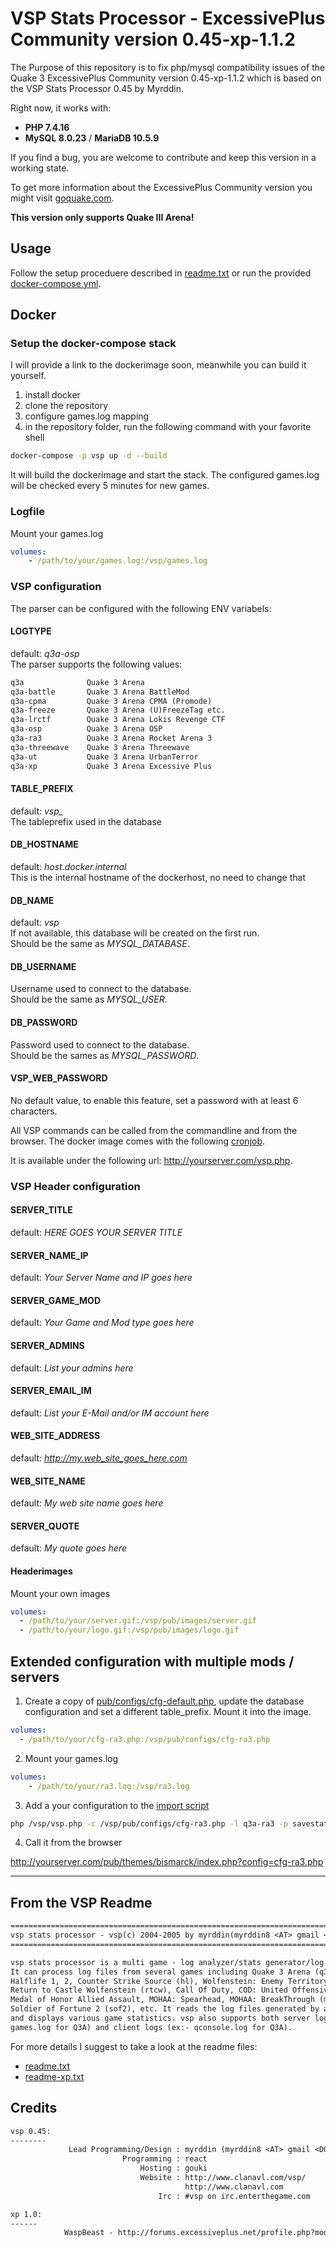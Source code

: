 # VSP Stats Processor - ExcessivePlus Community version 0.45-xp-1.1.2

The Purpose of this repository is to fix php/mysql compatibility issues of the Quake 3 ExcessivePlus Community version 0.45-xp-1.1.2 which is based on the VSP Stats Processor 0.45 by Myrddin.

Right now, it works with:

* **PHP 7.4.16**
* **MySQL 8.0.23** / **MariaDB 10.5.9**

If you find a bug, you are welcome to contribute and keep this version in a working state.

To get more information about the ExcessivePlus Community version you might visit [goquake.com](https://www.goquake.com/).

**This version only supports Quake III Arena!**

## Usage

Follow the setup proceduere described in [readme.txt](./readme.txt) or run the provided [docker-compose.yml](./docker-compose.yml).

## Docker

### Setup the docker-compose stack

I will provide a link to the dockerimage soon, meanwhile you can build it yourself.

1. install docker
1. clone the repository
1. configure games.log mapping
1. in the repository folder, run the following command with your favorite shell

```sh
docker-compose -p vsp up -d --build
```

It will build the dockerimage and start the stack. The configured games.log will be checked every 5 minutes for new games.

### Logfile

Mount your games.log

```yaml
volumes:
    - /path/to/your/games.log:/vsp/games.log
```

### VSP configuration

The parser can be configured with the following ENV variabels:

#### LOGTYPE

default: _q3a-osp_  
The parser supports the following values:

```txt
q3a              Quake 3 Arena
q3a-battle       Quake 3 Arena BattleMod
q3a-cpma         Quake 3 Arena CPMA (Promode)
q3a-freeze       Quake 3 Arena (U)FreezeTag etc.
q3a-lrctf        Quake 3 Arena Lokis Revenge CTF
q3a-osp          Quake 3 Arena OSP
q3a-ra3          Quake 3 Arena Rocket Arena 3
q3a-threewave    Quake 3 Arena Threewave
q3a-ut           Quake 3 Arena UrbanTerror
q3a-xp           Quake 3 Arena Excessive Plus
```

#### TABLE_PREFIX

default: _vsp\__  
The tableprefix used in the database

#### DB_HOSTNAME

default: _host.docker.internal_  
This is the internal hostname of the dockerhost, no need to change that

#### DB_NAME

default: _vsp_  
If not available, this database will be created on the first run.  
Should be the same as _MYSQL_DATABASE_.

#### DB_USERNAME

Username used to connect to the database.  
Should be the same as _MYSQL_USER_.

#### DB_PASSWORD

Password used to connect to the database.  
Should be the sames as _MYSQL_PASSWORD_.

#### VSP_WEB_PASSWORD

No default value, to enable this feature, set a password with at least 6 characters.

All VSP commands can be called from the commandline and from the browser. The docker image comes with the following [cronjob](./docker/import-cron).

It is available under the following url: http://yourserver.com/vsp.php.

### VSP Header configuration

#### SERVER_TITLE

default: _HERE GOES YOUR SERVER TITLE_

#### SERVER_NAME_IP

default: _Your Server Name and IP goes here_

#### SERVER_GAME_MOD

default: _Your Game and Mod type goes here_

#### SERVER_ADMINS

default: _List your admins here_

#### SERVER_EMAIL_IM

default: _List your E-Mail and/or IM account here_

#### WEB_SITE_ADDRESS

default: _http://my.web_site_goes_here.com_

#### WEB_SITE_NAME

default: _My web site name goes here_

#### SERVER_QUOTE

default: _My quote goes here_

#### Headerimages

Mount your own images

```yaml
volumes:
  - /path/to/your/server.gif:/vsp/pub/images/server.gif
  - /path/to/your/logo.gif:/vsp/pub/images/logo.gif
```

## Extended configuration with multiple mods / servers

1. Create a copy of [pub/configs/cfg-default.php](./pub/configs/cfg-default.php), update the database configuration and set a different table_prefix. Mount it into the image.

```yaml
volumes:
  - /path/to/your/cfg-ra3.php:/vsp/pub/configs/cfg-ra3.php
```

2. Mount your games.log

```yaml
volumes:
    - /path/to/your/ra3.log:/vsp/ra3.log
```

3. Add a your configuration to the [import script](docker/import.sh)

```sh
php /vsp/vsp.php -c /vsp/pub/configs/cfg-ra3.php -l q3a-ra3 -p savestate 1 ra3.log
```

4. Call it from the browser

http://yourserver.com/pub/themes/bismarck/index.php?config=cfg-ra3.php

---

## From the VSP Readme

```txt
================================================================================
vsp stats processor - vsp(c) 2004-2005 by myrddin(myrddin8 <AT> gmail <DOT> com)
================================================================================

vsp stats processor is a multi game - log analyzer/stats generator/log parser. 
It can process log files from several games including Quake 3 Arena (q3a), 
Halflife 1, 2, Counter Strike Source (hl), Wolfenstein: Enemy Territory (wet), 
Return to Castle Wolfenstein (rtcw), Call Of Duty, COD: United Offensive (cod), 
Medal of Honor Allied Assault, MOHAA: Spearhead, MOHAA: BreakThrough (moh), 
Soldier of Fortune 2 (sof2), etc. It reads the log files generated by a game 
and displays various game statistics. vsp also supports both server logs (ex:- 
games.log for Q3A) and client logs (ex:- qconsole.log for Q3A).
```

For more details I suggest to take a look at the readme files:

* [readme.txt](./readme.txt)
* [readme-xp.txt](./readme-xp.txt)

## Credits

```txt
vsp 0.45: 
--------
             Lead Programming/Design : myrddin (myrddin8 <AT> gmail <DOT> com)
                         Programming : react
                             Hosting : gouki
                             Website : http://www.clanavl.com/vsp/
                                       http://www.clanavl.com
                                 Irc : #vsp on irc.enterthegame.com

xp 1.0:
------
            WaspBeast - http://forums.excessiveplus.net/profile.php?mode=viewprofile&u=13161
```
